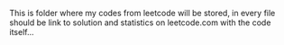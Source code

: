 This is folder where my codes from leetcode will be stored, in every file should be link to solution and statistics on leetcode.com with the code itself...